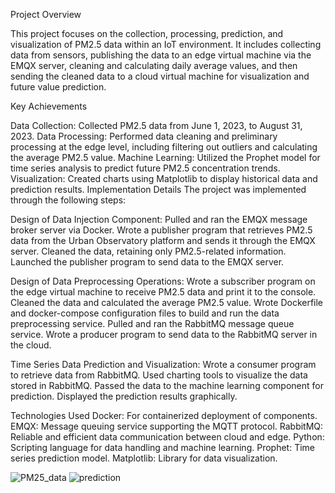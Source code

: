 Project Overview

This project focuses on the collection, processing, prediction, and visualization of PM2.5 data within an IoT environment. It includes collecting data from sensors, publishing the data to an edge virtual machine via the EMQX server, cleaning and calculating daily average values, and then sending the cleaned data to a cloud virtual machine for visualization and future value prediction.

Key Achievements

Data Collection: Collected PM2.5 data from June 1, 2023, to August 31, 2023.
Data Processing: Performed data cleaning and preliminary processing at the edge level, including filtering out outliers and calculating the average PM2.5 value.
Machine Learning: Utilized the Prophet model for time series analysis to predict future PM2.5 concentration trends.
Visualization: Created charts using Matplotlib to display historical data and prediction results.
Implementation Details
The project was implemented through the following steps:

Design of Data Injection Component:
Pulled and ran the EMQX message broker server via Docker.
Wrote a publisher program that retrieves PM2.5 data from the Urban Observatory platform and sends it through the EMQX server.
Cleaned the data, retaining only PM2.5-related information.
Launched the publisher program to send data to the EMQX server.

Design of Data Preprocessing Operations:
Wrote a subscriber program on the edge virtual machine to receive PM2.5 data and print it to the console.
Cleaned the data and calculated the average PM2.5 value.
Wrote Dockerfile and docker-compose configuration files to build and run the data preprocessing service.
Pulled and ran the RabbitMQ message queue service.
Wrote a producer program to send data to the RabbitMQ server in the cloud.

Time Series Data Prediction and Visualization:
Wrote a consumer program to retrieve data from RabbitMQ.
Used charting tools to visualize the data stored in RabbitMQ.
Passed the data to the machine learning component for prediction.
Displayed the prediction results graphically.

Technologies Used
Docker: For containerized deployment of components.
EMQX: Message queuing service supporting the MQTT protocol.
RabbitMQ: Reliable and efficient data communication between cloud and edge.
Python: Scripting language for data handling and machine learning.
Prophet: Time series prediction model.
Matplotlib: Library for data visualization.

![PM25_data](https://github.com/user-attachments/assets/fc65ad72-6e69-42a4-916e-9e72726e7de6)
![prediction](https://github.com/user-attachments/assets/a02bb296-337e-4c29-8175-06e042a8e79c)


